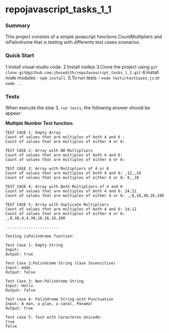 ﻿# repojavascript_tasks_1_1

### Summary

This project consists of a simple javascript functions CountMultipliers and isPalindrome that is testing with differents 
test cases scenarios.

### Quick Start

1.Install visual studio code.
2.Install nodejs
3.Clone the project using `git clone git@github.com:jhosedith/repoJavascript_tasks_1_2.git`
4.Install node modules - `npm install`.
5.To run tests - `node tests/testCases.js` or `node .` .

### Tests
When execute the step 3, `run tests`, the following answer should be appear:

**Multiple Number Test function:**

```
TEST CASE 1: Empty Array
Count of values that are multiples of both 4 and 6 :
Count of values that are multiples of either 4 or 6:  

TEST CASE 2: Array with NO Multipliers
Count of values that are multiples of both 4 and 6:
Count of values that are multiples of either 4 or 6:

TEST CASE 3: Array with Multipliers of 4 or 6
Count of values that are multiples of both 4 and 6: ,12,,24
Count of values that are multiples of either 4 or 6: 8,,18

TEST CASE 4: Array with Both Multipliers of 4 and 6
Count of values that are multiples of both 4 and 6: 24,12
Count of values that are multiples of either 4 or 6: ,,8,18,30,16,100

TEST CASE 5: Array with duplicate Multipliers
Count of values that are multiples of both 4 and 6: 24,12
Count of values that are multiples of either 4 or 6: ,,8,18,4,4,30,16,16,16,100

.......................

Testing isPalindrome function:

Test Case 1: Empty String
Input:
Output: true

Test Case 2:Palindrome String (Case Insensitive)
Input: Adán
Output: false

Test Case 3: Non-Palindrome String
Input: Hello
Output: false

Test Case 4: Palindrome String with Punctuation
Input: A man, a plan, a canal, Panama!
Output: true

Test case 5: Test with Caracteres Unicode:
true
false
```
